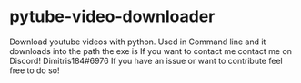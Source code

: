 # pytube-video-downloader
Download youtube videos with python.
Used in Command line and it downloads into the path the exe is 
If you want to contact me contact me on Discord! Dimitris184#6976
If you have an issue or want to contribute feel free to do so!
